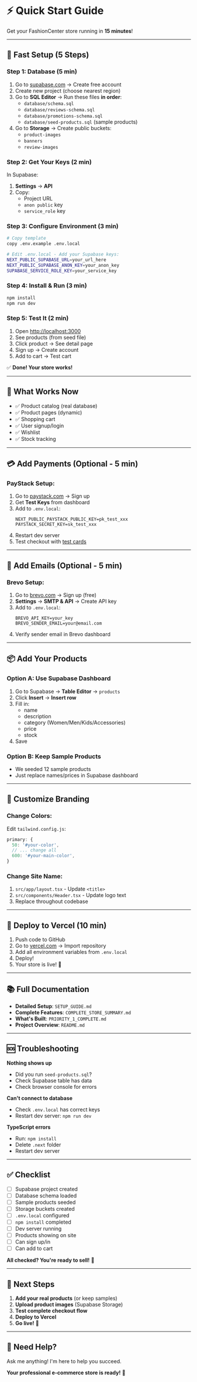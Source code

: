 # ⚡ Quick Start Guide

Get your FashionCenter store running in **15 minutes**!

---

## 🚀 Fast Setup (5 Steps)

### **Step 1: Database** (5 min)
1. Go to [supabase.com](https://supabase.com) → Create free account
2. Create new project (choose nearest region)
3. Go to **SQL Editor** → Run these files **in order**:
   - `database/schema.sql`
   - `database/reviews-schema.sql`
   - `database/promotions-schema.sql`
   - `database/seed-products.sql` (sample products)
4. Go to **Storage** → Create public buckets:
   - `product-images`
   - `banners`
   - `review-images`

### **Step 2: Get Your Keys** (2 min)
In Supabase:
1. **Settings** → **API**
2. Copy:
   - Project URL
   - `anon public` key
   - `service_role` key

### **Step 3: Configure Environment** (3 min)
```bash
# Copy template
copy .env.example .env.local

# Edit .env.local - Add your Supabase keys:
NEXT_PUBLIC_SUPABASE_URL=your_url_here
NEXT_PUBLIC_SUPABASE_ANON_KEY=your_anon_key
SUPABASE_SERVICE_ROLE_KEY=your_service_key
```

### **Step 4: Install & Run** (3 min)
```bash
npm install
npm run dev
```

### **Step 5: Test It** (2 min)
1. Open [http://localhost:3000](http://localhost:3000)
2. See products (from seed file)
3. Click product → See detail page
4. Sign up → Create account
5. Add to cart → Test cart

✅ **Done! Your store works!**

---

## 🎯 What Works Now

- ✅ Product catalog (real database)
- ✅ Product pages (dynamic)
- ✅ Shopping cart
- ✅ User signup/login
- ✅ Wishlist
- ✅ Stock tracking

---

## 💳 Add Payments (Optional - 5 min)

### PayStack Setup:
1. Go to [paystack.com](https://paystack.com) → Sign up
2. Get **Test Keys** from dashboard
3. Add to `.env.local`:
   ```env
   NEXT_PUBLIC_PAYSTACK_PUBLIC_KEY=pk_test_xxx
   PAYSTACK_SECRET_KEY=sk_test_xxx
   ```
4. Restart dev server
5. Test checkout with [test cards](https://paystack.com/docs/payments/test-payments)

---

## 📧 Add Emails (Optional - 5 min)

### Brevo Setup:
1. Go to [brevo.com](https://www.brevo.com) → Sign up (free)
2. **Settings** → **SMTP & API** → Create API key
3. Add to `.env.local`:
   ```env
   BREVO_API_KEY=your_key
   BREVO_SENDER_EMAIL=your@email.com
   ```
4. Verify sender email in Brevo dashboard

---

## 📦 Add Your Products

### Option A: Use Supabase Dashboard
1. Go to Supabase → **Table Editor** → `products`
2. Click **Insert** → **Insert row**
3. Fill in:
   - name
   - description
   - category (Women/Men/Kids/Accessories)
   - price
   - stock
4. Save

### Option B: Keep Sample Products
- We seeded 12 sample products
- Just replace names/prices in Supabase dashboard

---

## 🎨 Customize Branding

### Change Colors:
Edit `tailwind.config.js`:
```js
primary: {
  50: '#your-color',
  // ... change all
  600: '#your-main-color',
}
```

### Change Site Name:
1. `src/app/layout.tsx` - Update `<title>`
2. `src/components/Header.tsx` - Update logo text
3. Replace throughout codebase

---

## 🚀 Deploy to Vercel (10 min)

1. Push code to GitHub
2. Go to [vercel.com](https://vercel.com) → Import repository
3. Add all environment variables from `.env.local`
4. Deploy!
5. Your store is live! 🎉

---

## 📚 Full Documentation

- **Detailed Setup**: `SETUP_GUIDE.md`
- **Complete Features**: `COMPLETE_STORE_SUMMARY.md`
- **What's Built**: `PRIORITY_1_COMPLETE.md`
- **Project Overview**: `README.md`

---

## 🆘 Troubleshooting

**Nothing shows up**
- Did you run `seed-products.sql`?
- Check Supabase table has data
- Check browser console for errors

**Can't connect to database**
- Check `.env.local` has correct keys
- Restart dev server: `npm run dev`

**TypeScript errors**
- Run: `npm install`
- Delete `.next` folder
- Restart dev server

---

## ✅ Checklist

- [ ] Supabase project created
- [ ] Database schema loaded
- [ ] Sample products seeded
- [ ] Storage buckets created
- [ ] `.env.local` configured
- [ ] `npm install` completed
- [ ] Dev server running
- [ ] Products showing on site
- [ ] Can sign up/in
- [ ] Can add to cart

**All checked? You're ready to sell!** 🎊

---

## 🎯 Next Steps

1. **Add your real products** (or keep samples)
2. **Upload product images** (Supabase Storage)
3. **Test complete checkout flow**
4. **Deploy to Vercel**
5. **Go live!** 🚀

---

## 💙 Need Help?

Ask me anything! I'm here to help you succeed.

**Your professional e-commerce store is ready!** 🎉

